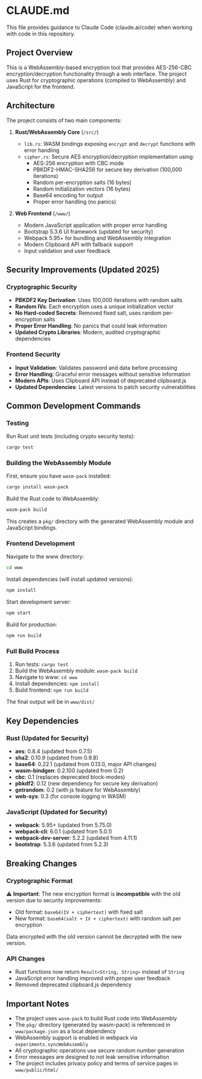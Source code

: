 # CLAUDE.md

This file provides guidance to Claude Code (claude.ai/code) when working with code in this repository.

## Project Overview

This is a WebAssembly-based encryption tool that provides AES-256-CBC encryption/decryption functionality through a web interface. The project uses Rust for cryptographic operations (compiled to WebAssembly) and JavaScript for the frontend.

## Architecture

The project consists of two main components:

1. **Rust/WebAssembly Core** (`/src/`)
   - `lib.rs`: WASM bindings exposing `encrypt` and `decrypt` functions with error handling
   - `cipher.rs`: Secure AES encryption/decryption implementation using:
     - AES-256 encryption with CBC mode
     - PBKDF2-HMAC-SHA256 for secure key derivation (100,000 iterations)
     - Random per-encryption salts (16 bytes)
     - Random initialization vectors (16 bytes)
     - Base64 encoding for output
     - Proper error handling (no panics)

2. **Web Frontend** (`/www/`)
   - Modern JavaScript application with proper error handling
   - Bootstrap 5.3.6 UI framework (updated for security)
   - Webpack 5.95+ for bundling and WebAssembly integration
   - Modern Clipboard API with fallback support
   - Input validation and user feedback

## Security Improvements (Updated 2025)

### Cryptographic Security
- **PBKDF2 Key Derivation**: Uses 100,000 iterations with random salts
- **Random IVs**: Each encryption uses a unique initialization vector
- **No Hard-coded Secrets**: Removed fixed salt, uses random per-encryption salts
- **Proper Error Handling**: No panics that could leak information
- **Updated Crypto Libraries**: Modern, audited cryptographic dependencies

### Frontend Security
- **Input Validation**: Validates password and data before processing
- **Error Handling**: Graceful error messages without sensitive information
- **Modern APIs**: Uses Clipboard API instead of deprecated clipboard.js
- **Updated Dependencies**: Latest versions to patch security vulnerabilities

## Common Development Commands

### Testing

Run Rust unit tests (including crypto security tests):
```bash
cargo test
```

### Building the WebAssembly Module

First, ensure you have `wasm-pack` installed:
```bash
cargo install wasm-pack
```

Build the Rust code to WebAssembly:
```bash
wasm-pack build
```

This creates a `pkg/` directory with the generated WebAssembly module and JavaScript bindings.

### Frontend Development

Navigate to the www directory:
```bash
cd www
```

Install dependencies (will install updated versions):
```bash
npm install
```

Start development server:
```bash
npm start
```

Build for production:
```bash
npm run build
```

### Full Build Process

1. Run tests: `cargo test`
2. Build the WebAssembly module: `wasm-pack build`
3. Navigate to www: `cd www`
4. Install dependencies: `npm install`
5. Build frontend: `npm run build`

The final output will be in `www/dist/`

## Key Dependencies

### Rust (Updated for Security)
- **aes**: 0.8.4 (updated from 0.7.5)
- **sha2**: 0.10.9 (updated from 0.9.8)
- **base64**: 0.22.1 (updated from 0.13.0, major API changes)
- **wasm-bindgen**: 0.2.100 (updated from 0.2)
- **cbc**: 0.1 (replaces deprecated block-modes)
- **pbkdf2**: 0.12 (new dependency for secure key derivation)
- **getrandom**: 0.2 (with js feature for WebAssembly)
- **web-sys**: 0.3 (for console logging in WASM)

### JavaScript (Updated for Security)
- **webpack**: 5.95+ (updated from 5.75.0)
- **webpack-cli**: 6.0.1 (updated from 5.0.1)
- **webpack-dev-server**: 5.2.2 (updated from 4.11.1)
- **bootstrap**: 5.3.6 (updated from 5.2.3)

## Breaking Changes

### Cryptographic Format
⚠️ **Important**: The new encryption format is **incompatible** with the old version due to security improvements:
- Old format: `base64(IV + ciphertext)` with fixed salt
- New format: `base64(salt + IV + ciphertext)` with random salt per encryption

Data encrypted with the old version cannot be decrypted with the new version.

### API Changes
- Rust functions now return `Result<String, String>` instead of `String`
- JavaScript error handling improved with proper user feedback
- Removed deprecated clipboard.js dependency

## Important Notes

- The project uses `wasm-pack` to build Rust code into WebAssembly
- The `pkg/` directory (generated by wasm-pack) is referenced in `www/package.json` as a local dependency
- WebAssembly support is enabled in webpack via `experiments.syncWebAssembly`
- All cryptographic operations use secure random number generation
- Error messages are designed to not leak sensitive information
- The project includes privacy policy and terms of service pages in `www/public/html/`